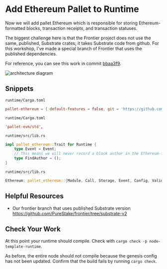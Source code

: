 # Add Ethereum Pallet to Runtime

Now we will add pallet Ethereum which is responsible for storing Ethereum-formatted blocks, transaction receipts, and transaction statuses.

The biggest challenge here is that the Frontier project does not use the same, published, Substrate crates; it takes Substrate code from github. For this workshop, I've made a special branch of Frontier that uses the published dependencies.

For reference, you can see this work in commit [bbaa3f9](https://github.com/JoshOrndorff/substrate-node-template/commit/bbaa3f90080257451504aed1fed66ea3d446e3d1).

![architecture diagram](../images/pallet-ethereum.png)

## Snippets

`runtime/Cargo.toml`

```toml
pallet-ethereum = { default-features = false, git = 'https://github.com/PureStake/frontier.git', branch = 'substrate-v2' }
```

`runtime/Cargo.toml`

```toml
'pallet-evm/std',
```

`runtime/src/lib.rs`

```rust
impl pallet_ethereum::Trait for Runtime {
	type Event = Event;
	// This means we will never record a block author in the Ethereum-formatted blocks
	type FindAuthor = ();
}
```

`runtime/src/lib.rs`

```rust
Ethereum: pallet_ethereum::{Module, Call, Storage, Event, Config, ValidateUnsigned},
```

## Helpful Resources

* Our frontier branch that uses published Substrate version https://github.com/PureStake/frontier/tree/substrate-v2

## Check Your Work

At this point your runtime should compile. Check with `cargo check -p node-template-runtime`.

As before, the entire node should not compile because the genesis config has not been updated. Confirm that the build fails by running `cargo check`.
